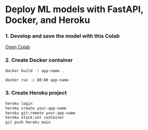 # Deploy ML models with FastAPI, Docker, and Heroku

### 1. Develop and save the model with this Colab

[Open Colab](https://colab.research.google.com/drive/1uaALcaatvxOu42IhQA4r0bahfdpw-Z7v?usp=sharing)

### 2. Create Docker container

```bash
docker build -t app-name .

docker run -p 80:80 app-name
```


### 3. Create Heroku project

```bash
heroku login
heroku create your-app-name
heroku git:remote your-app-name
heroku stack:set container
git push heroku main
```